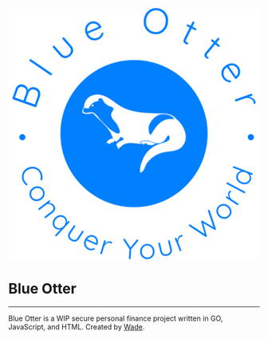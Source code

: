 ![Blue Otter Logo](/app/static/blue-otter-high-resolution-logo-transparent.png)

# Blue Otter

---

Blue Otter is a WIP secure personal finance project written in GO, JavaScript, and HTML.
Created by [Wade](wad0.com).
